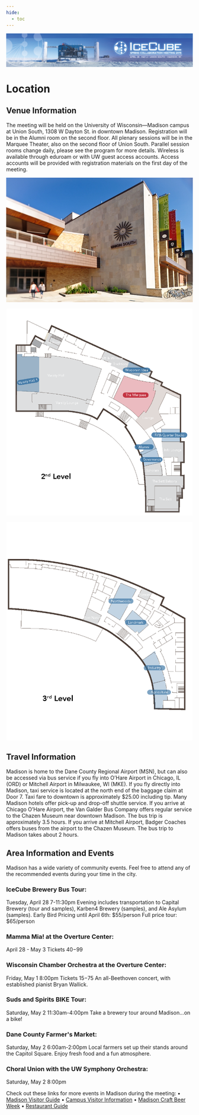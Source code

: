 ```yaml
---
hide:
  - toc
---
```


![2015 Spring Collaboration Meeting](IceCubeCollabMeeting15_web_banner_012915.png)

# Location


## Venue Information

The meeting will be held on the University of Wisconsin—Madison campus at Union South, 1308 W Dayton St. in downtown Madison. Registration will be in the Alumni room on the second floor. All plenary sessions will be in the Marquee Theater, also on the second floor of Union South. Parallel session rooms change daily, please see the program for more details. Wireless is available through eduroam or with UW guest access accounts. Access accounts will be provided with registration materials on the first day of the meeting.


![ ](Union_South11_6805.jpeg)

![ ](U.South_Collab_Map_Page_1.png)

![ ](U.South_Collab_Map_Page_2.png)

## Travel Information

Madison is home to the Dane County Regional Airport (MSN), but can also be accessed via bus service if you fly into O’Hare Airport in Chicago, IL (ORD) or Mitchell Airport in Milwaukee, WI (MKE). If you fly directly into Madison, taxi service is located at the north end of the baggage claim at Door 7. Taxi fare to downtown is approximately $25.00 including tip. Many Madison hotels offer pick-up and drop-off shuttle service. If you arrive at Chicago O’Hare Airport, the Van Galder Bus Company offers regular service to the Chazen Museum near downtown Madison. The bus trip is approximately 3.5 hours. If you arrive at Mitchell Airport, Badger Coaches offers buses from the airport to the Chazen Museum. The bus trip to Madison takes about 2 hours.


## Area Information and Events

Madison has a wide variety of community events. Feel free to attend any of the recommended events during your time in the city.

### IceCube Brewery Bus Tour:
Tuesday, April 28
7-11:30pm
Evening includes transportation to Capital Brewery (tour and samples), Karben4 Brewery (samples), and Ale Asylum (samples).
Early Bird Pricing until April 6th: $55/person
Full price tour: $65/person
 
### Mamma Mia! at the Overture Center:
April 28 - May 3
Tickets $40-$99
 
### Wisconsin Chamber Orchestra at the Overture Center:
Friday, May 1
8:00pm
Tickets $15-$75
An all-Beethoven concert, with established pianist Bryan Wallick.
 
### Suds and Spirits BIKE Tour:
Saturday, May 2
11:30am-4:00pm
Take a brewery tour around Madison...on a bike!
 
### Dane County Farmer's Market:
Saturday, May 2
6:00am-2:00pm
Local farmers set up their stands around the Capitol Square. Enjoy fresh food and a fun atmosphere.
 
### Choral Union with the UW Symphony Orchestra:
Saturday, May 2
8:00pm

 
Check out these links for more events in Madison during the meeting:
• [Madison Visitor Guide](https://mydigitalpublication.com/publication/?m=39908&l=1&p=&pn=#{%22issue_id%22:524167,%22page%22:0})
• [Campus Visitor Information](http://vip.wisc.edu/)
• [Madison Craft Beer Week](http://www.madbeerweek.com/)
• [Restaurant Guide](https://docushare.icecube.wisc.edu/dsweb/Get/Document-73490/IceCubeCollab_restaurants.pdf)